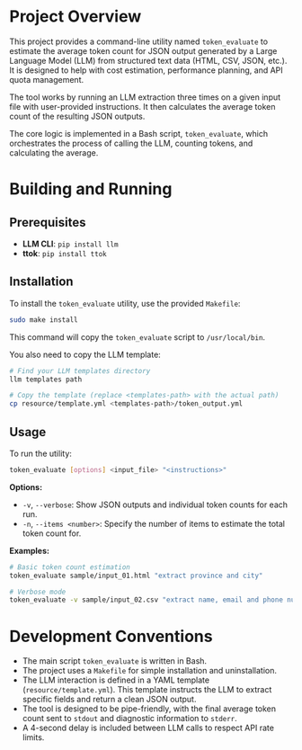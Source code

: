 # Project Overview

This project provides a command-line utility named `token_evaluate` to estimate the average token count for JSON output generated by a Large Language Model (LLM) from structured text data (HTML, CSV, JSON, etc.). It is designed to help with cost estimation, performance planning, and API quota management.

The tool works by running an LLM extraction three times on a given input file with user-provided instructions. It then calculates the average token count of the resulting JSON outputs.

The core logic is implemented in a Bash script, `token_evaluate`, which orchestrates the process of calling the LLM, counting tokens, and calculating the average.

# Building and Running

## Prerequisites

- **LLM CLI**: `pip install llm`
- **ttok**: `pip install ttok`

## Installation

To install the `token_evaluate` utility, use the provided `Makefile`:

```bash
sudo make install
```

This command will copy the `token_evaluate` script to `/usr/local/bin`.

You also need to copy the LLM template:

```bash
# Find your LLM templates directory
llm templates path

# Copy the template (replace <templates-path> with the actual path)
cp resource/template.yml <templates-path>/token_output.yml
```

## Usage

To run the utility:

```bash
token_evaluate [options] <input_file> "<instructions>"
```

**Options:**

*   `-v`, `--verbose`: Show JSON outputs and individual token counts for each run.
*   `-n`, `--items <number>`: Specify the number of items to estimate the total token count for.

**Examples:**

```bash
# Basic token count estimation
token_evaluate sample/input_01.html "extract province and city"

# Verbose mode
token_evaluate -v sample/input_02.csv "extract name, email and phone number"
```

# Development Conventions

*   The main script `token_evaluate` is written in Bash.
*   The project uses a `Makefile` for simple installation and uninstallation.
*   The LLM interaction is defined in a YAML template (`resource/template.yml`). This template instructs the LLM to extract specific fields and return a clean JSON output.
*   The tool is designed to be pipe-friendly, with the final average token count sent to `stdout` and diagnostic information to `stderr`.
*   A 4-second delay is included between LLM calls to respect API rate limits.
